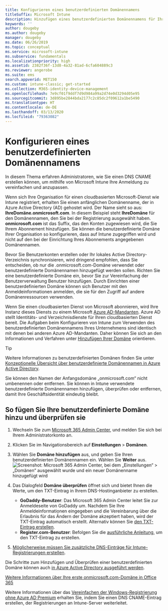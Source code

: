 ```yaml
---
title: Konfigurieren eines benutzerdefinierten Domänennamens
titleSuffix: Microsoft Intune
description: Hinzufügen eines benutzerdefinierten Domänennamens für Ihr Microsoft Intune-Abonnement
keywords: ''
author: dougeby
ms.author: dougeby
manager: dougeby
ms.date: 06/26/2019
ms.topic: conceptual
ms.service: microsoft-intune
ms.subservice: fundamentals
ms.localizationpriority: high
ms.assetid: 2382f36f-13d8-4a32-81ad-6cfa604889c3
ms.reviewer: angerobe
ms.suite: ems
search.appverid: MET150
ms.custom: intune-classic; get-started
ms.collection: M365-identity-device-management
ms.openlocfilehash: 7e9cf01f9ddf7d9d984a99a2d74e0d3294d05e95
ms.sourcegitcommit: 3d895be2844bda2177c2c85dc2f09612a1be5490
ms.translationtype: HT
ms.contentlocale: de-DE
ms.lasthandoff: 03/13/2020
ms.locfileid: "79363082"
---
```

# <a name="configure-a-custom-domain-name"></a>Konfigurieren eines benutzerdefinierten Domänennamens

In diesem Thema erfahren Administratoren, wie Sie einen DNS CNAME erstellen können, um mithilfe von Microsoft Intune Ihre Anmeldung zu vereinfachen und anzupassen.

Wenn sich Ihre Organisation für einen cloudbasierten Microsoft-Dienst wie Intune registriert, erhalten Sie einen anfänglichen Domänenname, der in Azure Active Directory (AD) gehostet wird. Der Name sieht so aus: **IhreDomäne.onmicrosoft.com**. In diesem Beispiel steht **IhreDomäne** für den Domänennamen, den Sie bei der Registrierung ausgewählt haben. **onmicrosoft.com** ist das Suffix, das den Konten zugewiesen wird, die Sie Ihrem Abonnement hinzufügen. Sie können die benutzerdefinierte Domäne Ihrer Organisation so konfigurieren, dass auf Intune zugegriffen wird und nicht auf den bei der Einrichtung Ihres Abonnements angegebenen Domänennamen.

Bevor Sie Benutzerkonten erstellen oder Ihr lokales Active Directory-Verzeichnis synchronisieren, wird dringend empfohlen, dass Sie entscheiden, ob nur die .onmicrosoft.com-Domäne verwendet oder benutzerdefinierte Domänennamen hinzugefügt werden sollen. Richten Sie eine benutzerdefinierte Domäne ein, bevor Sie zur Vereinfachung der Benutzerverwaltung Benutzer hinzufügen. Durch Einrichten einer benutzerdefinierten Domäne können sich Benutzer mit den Anmeldeinformationen anmelden, die sie für den Zugriff auf andere Domänenressourcen verwenden.

Wenn Sie einen cloudbasierten Dienst von Microsoft abonnieren, wird Ihre Instanz dieses Diensts zu einem Microsoft [Azure AD-Mandanten](https://technet.microsoft.com/library/jj573650.aspx#BKMK_WhatIsAnAzureADTenant). Azure AD stellt Identitäts- und Verzeichnisdienste für Ihren cloudbasierten Dienst bereit. Die Aufgaben beim Konfigurieren von Intune zum Verwenden des benutzerdefinierten Domänennamens Ihres Unternehmens sind identisch mit denen bei anderen Azure AD-Mandanten. Daher können Sie sich an den Informationen und Verfahren unter [Hinzufügen Ihrer Domäne](https://azure.microsoft.com/documentation/articles/active-directory-add-domain/) orientieren.

> [!TIP]
> Weitere Informationen zu benutzerdefinierten Domänen finden Sie unter [Konzeptionelle Übersicht über benutzerdefinierte Domänennamen in Azure Active Directory](https://azure.microsoft.com/documentation/articles/active-directory-add-domain-concepts/).

Sie können den Namen der Anfangsdomäne „onmicrosoft.com“ nicht umbenennen oder entfernen. Sie können in Intune verwendete benutzerdefinierte Domänennamen hinzufügen, überprüfen oder entfernen, damit Ihre Geschäftsidentität eindeutig bleibt.

## <a name="to-add-and-verify-your-custom-domain"></a>So fügen Sie Ihre benutzerdefinierte Domäne hinzu und überprüfen sie

1. Wechseln Sie zum [Microsoft 365 Admin Center](https://admin.microsoft.com/), und melden Sie sich bei Ihrem Administratorkonto an.

2. Klicken Sie im Navigationsbereich auf **Einstellungen** &gt; **Domänen**.

3. Wählen Sie **Domäne hinzufügen** aus, und geben Sie Ihren benutzerdefinierten Domänennamen ein. Wählen Sie **Weiter** aus.
   ![Screenshot: Microsoft 365 Admin Center, bei dem „Einstellungen“ > „Domänen“ ausgewählt wurde und ein neuer Domänenname hinzugefügt wird](./media/custom-domain-name-configure/domain-custom-add.png)
4. Das Dialogfeld **Domäne überprüfen** öffnet sich und bietet Ihnen die Werte, um den TXT-Eintrag in Ihrem DNS-Hostinganbieter zu erstellen.
    - **GoDaddy-Benutzer**: Das Microsoft 365 Admin Center leitet Sie zur Anmeldeseite von GoDaddy um. Nachdem Sie Ihre Anmeldeinformationen eingegeben und die Vereinbarung über die Erlaubnis für das Ändern der Domäne akzeptiert haben, wird der TXT-Eintrag automatisch erstellt. Alternativ können Sie [den TXT-Eintrag erstellen](https://support.office.com/article/Create-DNS-records-at-GoDaddy-for-Office-365-f40a9185-b6d5-4a80-bb31-aa3bb0cab48a).
    - **Register.com-Benutzer**: Befolgen Sie die [ausführliche Anleitung](https://support.office.com/article/Create-DNS-records-at-Register-com-for-Office-365-55bd8c38-3316-48ae-a368-4959b2c1684e#BKMK_verify), um den TXT-Eintrag zu erstellen.
5. [Möglicherweise müssen Sie zusätzliche DNS-Einträge für Intune-Registrierungen erstellen](../enrollment/windows-enroll.md#simplify-windows-enrollment-without-azure-ad-premium).

Die Schritte zum Hinzufügen und Überprüfen einer benutzerdefinierten Domäne können auch [in Azure Active Directory ausgeführt werden](https://azure.microsoft.com/documentation/articles/active-directory-add-domain/).

[Weitere Informationen über Ihre erste onmicrosoft.com-Domäne in Office 365](https://support.office.com/article/About-your-initial-onmicrosoft-com-domain-in-Office-365-B9FC3018-8844-43F3-8DB1-1B3A8E9CFD5A)

Weitere Informationen über das [Vereinfachen der Windows-Registrierung ohne Azure AD Premium](../enrollment/windows-enroll.md#simplify-windows-enrollment-without-azure-ad-premium) erhalten Sie, indem Sie einen DNS CNAME-Eintrag erstellen, der Registrierungen an Intune-Server weiterleitet.
